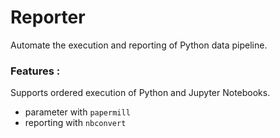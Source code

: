 # Reporter

Automate the execution and reporting of Python data pipeline. 

### Features :

Supports ordered execution of Python and Jupyter Notebooks.
- parameter with `papermill`
- reporting with `nbconvert`
